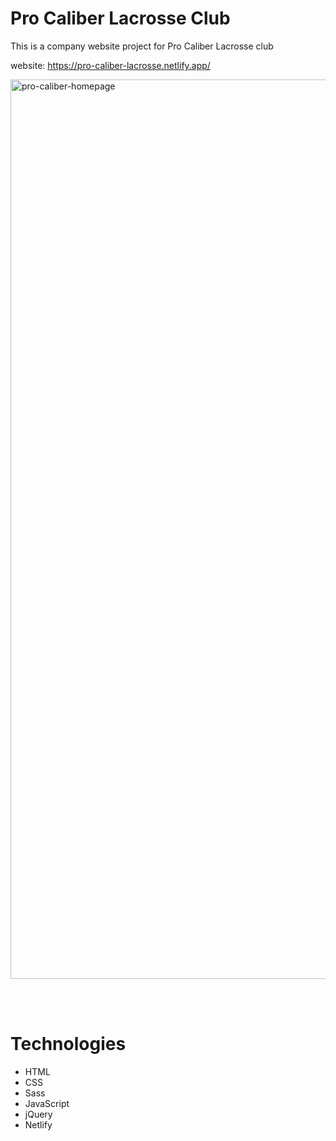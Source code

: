 # Pro Caliber Lacrosse Club
This is a company website project for Pro Caliber Lacrosse club

website: https://pro-caliber-lacrosse.netlify.app/


[<img width="1439" alt="pro-caliber-homepage" src="https://user-images.githubusercontent.com/58486460/89723704-9543b200-d9ae-11ea-9a11-a1939d97b2ad.png">](https://pro-caliber-lacrosse.netlify.app/)


<br/>
<br/>

# Technologies
- HTML
- CSS
- Sass
- JavaScript
- jQuery
- Netlify
